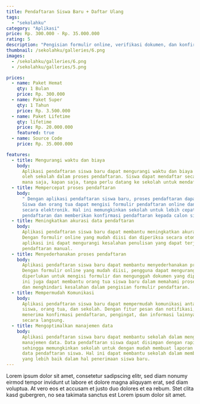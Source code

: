 ```yaml
---
title: Pendaftaran Siswa Baru + Daftar Ulang
tags:
  - "sekolahku"
category: "Aplikasi"
price: Rp. 300.000 - Rp. 35.000.000
rating: 5
description: "Pengisian formulir online, verifikasi dokumen, dan konfirmasi status pendaftaran secara real-time"
thumbnail: /sekolahku/galleries/6.png
images:
  - /sekolahku/galleries/6.png
  - /sekolahku/galleries/5.png

prices:
  - name: Paket Hemat
    qty: 1 Bulan
    price: Rp. 300.000
  - name: Paket Super
    qty: 1 Tahun
    price: Rp. 3.500.000
  - name: Paket Lifetime
    qty: lifetime
    price: Rp. 20.000.000
    featured: true
  - name: Source Code
    price: Rp. 35.000.000

features:
  - title: Mengurangi waktu dan biaya
    body:
      Aplikasi pendaftaran siswa baru dapat mengurangi waktu dan biaya yang dikeluarkan
      oleh sekolah dalam proses pendaftaran. Siswa dapat mendaftar secara online dari
      mana saja, kapan saja, tanpa perlu datang ke sekolah untuk mendaftar secara langsung.
  - title: Mempercepat proses pendaftaran
    body:
      " Dengan aplikasi pendaftaran siswa baru, proses pendaftaran dapat dipercepat.
      Siswa dan orang tua dapat mengisi formulir pendaftaran online dan mengirimkannya
      secara elektronik. Hal ini memungkinkan sekolah untuk lebih cepat memproses aplikasi
      pendaftaran dan memberikan konfirmasi pendaftaran kepada calon siswa."
  - title: Meningkatkan akurasi data pendaftaran
    body:
      Aplikasi pendaftaran siswa baru dapat membantu meningkatkan akurasi data pendaftaran.
      Dengan formulir online yang mudah diisi dan diperiksa secara otomatis, penggunaan
      aplikasi ini dapat mengurangi kesalahan penulisan yang dapat terjadi pada formulir
      pendaftaran manual.
  - title: Menyederhanakan proses pendaftaran
    body:
      Aplikasi pendaftaran siswa baru dapat membantu menyederhanakan proses pendaftaran.
      Dengan formulir online yang mudah diisi, pengguna dapat mengurangi waktu yang
      diperlukan untuk mengisi formulir dan mengunggah dokumen yang diperlukan. Hal
      ini juga dapat membantu orang tua siswa baru dalam memahami proses pendaftaran
      dan menghindari kesalahan dalam pengisian formulir pendaftaran.
  - title: Mempermudah Komunikasi
    body:
      Aplikasi pendaftaran siswa baru dapat mempermudah komunikasi antara calon
      siswa, orang tua, dan sekolah. Dengan fitur pesan dan notifikasi, pengguna dapat
      menerima konfirmasi pendaftaran, pengingat, dan informasi lainnya dari sekolah
      secara langsung.
  - title: Mengoptimalkan manajemen data
    body:
      Aplikasi pendaftaran siswa baru dapat membantu sekolah dalam mengoptimalkan
      manajemen data. Data pendaftaran siswa dapat disimpan dengan rapi dan mudah diakses,
      sehingga memungkinkan sekolah untuk dengan mudah membuat laporan dan analisis
      data pendaftaran siswa. Hal ini dapat membantu sekolah dalam membuat keputusan
      yang lebih baik dalam hal penerimaan siswa baru.
---
```


Lorem ipsum dolor sit amet, consetetur sadipscing elitr, sed diam nonumy eirmod
tempor invidunt ut labore et dolore magna aliquyam erat, sed diam voluptua. At
vero eos et accusam et justo duo dolores et ea rebum. Stet clita kasd gubergren,
no sea takimata sanctus est Lorem ipsum dolor sit amet.
